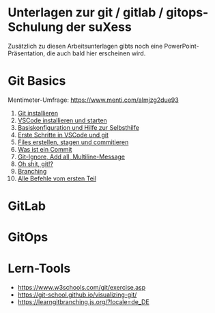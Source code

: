 # Unterlagen zur git / gitlab / gitops-Schulung der suXess

Zusätzlich zu diesen Arbeitsunterlagen gibts noch eine PowerPoint-Präsentation, die auch bald hier erscheinen wird.

# Git Basics

Mentimeter-Umfrage: https://www.menti.com/almjzg2due93

1. [Git installieren](https://github.com/suxess-it/git-gitlab-gitops-schulung/blob/main/001-install-git.md)
2. [VSCode installieren und starten](https://github.com/suxess-it/git-gitlab-gitops-schulung/blob/main/002-install-vscode-windows.md)
3. [Basiskonfiguration und Hilfe zur Selbsthilfe](https://github.com/suxess-it/git-gitlab-gitops-schulung/blob/main/003-gitconfig-und-hilfe-zur-selbsthilfe.md)
4. [Erste Schritte in VSCode und git](https://github.com/suxess-it/git-gitlab-gitops-schulung/blob/main/004-git-vscode-windows-erste-schritte.md)
5. [Files erstellen, stagen und commitieren](https://github.com/suxess-it/git-gitlab-gitops-schulung/blob/main/005-practice-3-stages.md)
6. [Was ist ein Commit](https://github.com/suxess-it/git-gitlab-gitops-schulung/blob/main/006-was-ist-ein-commit.md)
7. [Git-Ignore, Add all, Multiline-Message](https://github.com/suxess-it/git-gitlab-gitops-schulung/blob/main/007-gitignore-git-add-commit-all.md)
8. [Oh shit, git!?](https://github.com/suxess-it/git-gitlab-gitops-schulung/blob/main/008-oh-shit-git.md)
9. [Branching](https://github.com/suxess-it/git-gitlab-gitops-schulung/blob/main/009-branches.md)
10. [Alle Befehle vom ersten Teil](https://github.com/suxess-it/git-gitlab-gitops-schulung/blob/main/Befehlsglossar.md)

# GitLab

# GitOps

# Lern-Tools

- https://www.w3schools.com/git/exercise.asp
- https://git-school.github.io/visualizing-git/
- https://learngitbranching.js.org/?locale=de_DE
